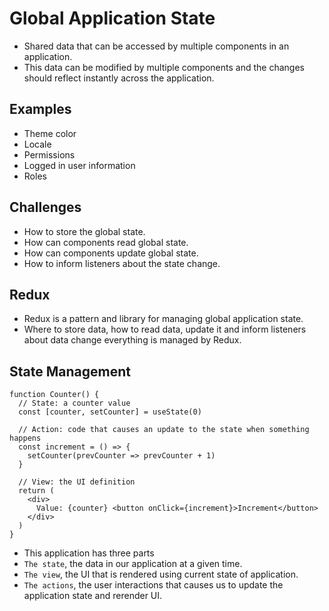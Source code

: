 # Global Application State

- Shared data that can be accessed by multiple components in an application.
- This data can be modified by multiple components and the changes should reflect instantly across the application.

## Examples

- Theme color
- Locale
- Permissions
- Logged in user information
- Roles


## Challenges

- How to store the global state.
- How can components read global state.
- How can components update global state.
- How to inform listeners about the state change.


## Redux

- Redux is a pattern and library for managing global application state.
- Where to store data, how to read data, update it and inform listeners about data change everything is managed by Redux.


## State Management

```tsx
function Counter() {
  // State: a counter value
  const [counter, setCounter] = useState(0)

  // Action: code that causes an update to the state when something happens
  const increment = () => {
    setCounter(prevCounter => prevCounter + 1)
  }

  // View: the UI definition
  return (
    <div>
      Value: {counter} <button onClick={increment}>Increment</button>
    </div>
  )
}
```

- This application has three parts
- `The state`, the data in our application at a given time.
- `The view`, the UI that is rendered using current state of application.
- `The actions`, the user interactions that causes us to update the application state and rerender UI.
